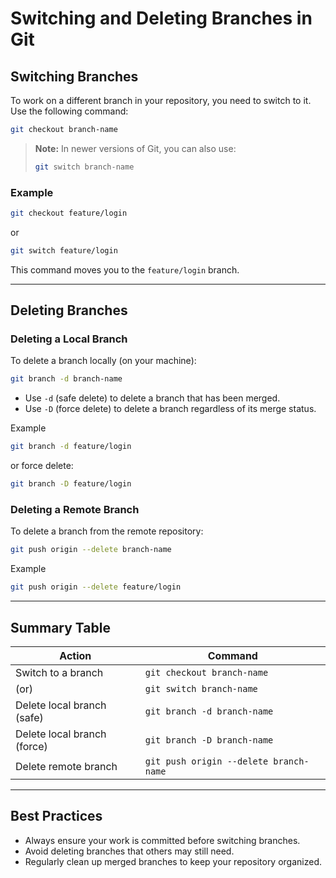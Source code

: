 # Switching and Deleting Branches in Git

## Switching Branches

To work on a different branch in your repository, you need to switch to it. Use the following command:

```bash
git checkout branch-name
```

> **Note:** In newer versions of Git, you can also use:
>
> ```bash
> git switch branch-name
> ```

### Example

```bash
git checkout feature/login
```

or

```bash
git switch feature/login
```

This command moves you to the `feature/login` branch.

---

## Deleting Branches

### Deleting a Local Branch

To delete a branch locally (on your machine):

```bash
git branch -d branch-name
```

- Use `-d` (safe delete) to delete a branch that has been merged.
- Use `-D` (force delete) to delete a branch regardless of its merge status.

Example

```bash
git branch -d feature/login
```

or force delete:

```bash
git branch -D feature/login
```

### Deleting a Remote Branch

To delete a branch from the remote repository:

```bash
git push origin --delete branch-name
```

Example

```bash
git push origin --delete feature/login
```

---

## Summary Table

| Action                       | Command                                 |
|------------------------------|-----------------------------------------|
| Switch to a branch           | `git checkout branch-name`              |
| (or)                         | `git switch branch-name`                |
| Delete local branch (safe)   | `git branch -d branch-name`             |
| Delete local branch (force)  | `git branch -D branch-name`             |
| Delete remote branch         | `git push origin --delete branch-name`  |

---

## Best Practices

- Always ensure your work is committed before switching branches.
- Avoid deleting branches that others may still need.
- Regularly clean up merged branches to keep your repository organized.
